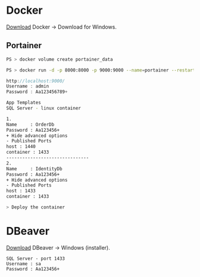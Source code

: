 # Docker

[Download](https://www.docker.com/products/docker-desktop/) Docker -> Download for Windows.

## Portainer
```bash
PS > docker volume create portainer_data

PS > docker run -d -p 8000:8000 -p 9000:9000 --name=portainer --restart=always -v /var/run/docker.sock:/var/run/docker.sock -v portainer_data:/data portainer/portainer-ce
```

```cs
http://localhost:9000/
Username : admin
Password : Aa123456789+
```

```bash
App Templates
SQL Server - linux container

1.
Name     : OrderDb
Password : Aa123456+ 
+ Hide advanced options
- Published Ports
host : 1440 
container : 1433
-------------------------------
2.
Name     : IdentityDb
Password : Aa123456+ 
+ Hide advanced options
- Published Ports
host : 1433 
container : 1433

> Deploy the container
```

# DBeaver

[Download](https://dbeaver.io/download/) DBeaver -> Windows (installer).

```
SQL Server - port 1433
Username : sa
Password : Aa123456+
```